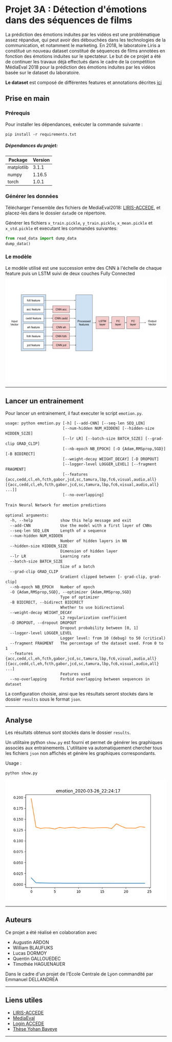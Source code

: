 # Projet 3A : Détection d'émotions dans des séquences de films

La prédiction des émotions induites par les vidéos est une problématique assez répandue, qui peut avoir des débouchées dans les technologies de la communication, 
et notamment le marketing. En 2018, le laboratoire Liris a constitué un nouveau dataset constitué de séquences de films annotées en fonction des émotions induites
sur le spectateur. Le but de ce projet a été de continuer les travaux déjà effectués dans le cadre de la compétition MédiaEval 2018 pour la prédiction des émotions induites 
par les vidéos basée sur le dataset du laboratoire.

**Le dataset** est composé de différentes features et annotations décrites [ici](data/README.md)

## Prise en main

### Prérequis

Pour installer les dépendances, exécuter la commande suivante : 
```shell script
pip install -r requirements.txt
```

##### Dépendances du projet:

| Package  | Version |
| ------------- | ------------- |
| matplotlib  | 3.1.1  |
| numpy  | 1.16.5  |
| torch  | 1.0.1  |

### Générer les données

Télécharger l'ensemble des fichiers de MediaEval2018: [LIRIS-ACCEDE](https://liris-accede.ec-lyon.fr/), et placez-les dans le dossier ```data```de ce répertoire.

Générer les fichiers ```x_train.pickle```, ```y_train.pickle```, ```x_mean.pickle``` et ```x_std.pickle``` et executant les commandes suivantes:

```python
from read_data import dump_data
dump_data()
```

### Le modèle

Le modèle utilisé est une succession entre des CNN à l'échelle de chaque feature puis un LSTM suivi de deux couches Fully Connected
![Alt text](./architecture.svg)

--------------------

## Lancer un entrainement

Pour lancer un entrainement, il faut executer le script ```emotion.py```.

```
usage: python emotion.py [-h] [--add-CNN] [--seq-len SEQ_LEN]
                         [--num-hidden NUM_HIDDEN] [--hidden-size HIDDEN_SIZE]
                         [--lr LR] [--batch-size BATCH_SIZE] [--grad-clip GRAD_CLIP]
                         [--nb-epoch NB_EPOCH] [-O {Adam,RMSprop,SGD}] [-B BIDIRECT]
                         [--weight-decay WEIGHT_DECAY] [-D DROPOUT]
                         [--logger-level LOGGER_LEVEL] [--fragment FRAGMENT]
                         [--features {acc,cedd,cl,eh,fcth,gabor,jcd,sc,tamura,lbp,fc6,visual,audio,all} [{acc,cedd,cl,eh,fcth,gabor,jcd,sc,tamura,lbp,fc6,visual,audio,all} ...]]
                         [--no-overlapping]

Train Neural Network for emotion predictions

optional arguments:
  -h, --help            show this help message and exit
  --add-CNN             Use the model with a first layer of CNNs
  --seq-len SEQ_LEN     Length of a sequence
  --num-hidden NUM_HIDDEN
                        Number of hidden layers in NN
  --hidden-size HIDDEN_SIZE
                        Dimension of hidden layer
  --lr LR               Learning rate
  --batch-size BATCH_SIZE
                        Size of a batch
  --grad-clip GRAD_CLIP
                        Gradient clipped between [- grad-clip, grad-clip]
  --nb-epoch NB_EPOCH   Number of epoch
  -O {Adam,RMSprop,SGD}, --optimizer {Adam,RMSprop,SGD}
                        Type of optimizer
  -B BIDIRECT, --bidirect BIDIRECT
                        Whether to use bidirectional
  --weight-decay WEIGHT_DECAY
                        L2 regularization coefficient
  -D DROPOUT, --dropout DROPOUT
                        Dropout probability between [0, 1]
  --logger-level LOGGER_LEVEL
                        Logger level: from 10 (debug) to 50 (critical)
  --fragment FRAGMENT   The percentage of the dataset used. From 0 to 1
  --features {acc,cedd,cl,eh,fcth,gabor,jcd,sc,tamura,lbp,fc6,visual,audio,all} [{acc,cedd,cl,eh,fcth,gabor,jcd,sc,tamura,lbp,fc6,visual,audio,all} ...]
                        Features used
  --no-overlapping      Forbid overlapping between sequences in dataset
```

La configuration choisie, ainsi que les résultats seront stockés dans le dossier ```results``` sous le format ```json```.

--------------------

## Analyse

Les résultats obtenus sont stockés dans le dossier ```results```.

Un utilitaire python ```show.py``` est fourni et permet de générer les graphiques associés aux entrainements.
L'utilitaire va automatiquement chercher tous les fichiers ```json``` non affichés et génère les graphiques correspondants.

Usage :
```shell script
python show.py
```

![Alt text](./results/graphs/emotion_2020-03-26_22-24-17.png)

--------------------


## Auteurs

Ce projet a été réalisé en colaboration avec
* Augustin ARDON
* William BLAUFUKS
* Lucas DORMOY
* Quentin GALLOUEDEC
* Timothée HAGUENAUER

Dans le cadre d'un projet de l'Ecole Centrale de Lyon commandité par Emmanuel DELLANDREA

--------------------

## Liens utiles

- [LIRIS-ACCEDE](https://liris-accede.ec-lyon.fr/)
- [MediaEval](http://www.multimediaeval.org/)
- [Login ACCEDE](https://liris-accede.ec-lyon.fr/files/database-download/download.php)
- [Thèse Yohan Baveye](https://tel.archives-ouvertes.fr/tel-01272240/document)

--------------------
